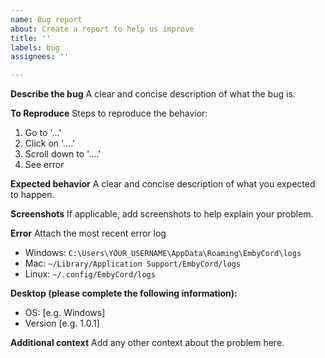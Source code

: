 ```yaml
---
name: Bug report
about: Create a report to help us improve
title: ''
labels: bug
assignees: ''

---
```


**Describe the bug**
A clear and concise description of what the bug is.

**To Reproduce**
Steps to reproduce the behavior:
1. Go to '...'
2. Click on '....'
3. Scroll down to '....'
4. See error

**Expected behavior**
A clear and concise description of what you expected to happen.

**Screenshots**
If applicable, add screenshots to help explain your problem.

**Error**
Attach the most recent error log
- Windows: `C:\Users\YOUR_USERNAME\AppData\Roaming\EmbyCord\logs`
- Mac: `~/Library/Application Support/EmbyCord/logs`
- Linux: `~/.config/EmbyCord/logs`

**Desktop (please complete the following information):**
 - OS: [e.g. Windows]
 - Version [e.g. 1.0.1]

**Additional context**
Add any other context about the problem here.
